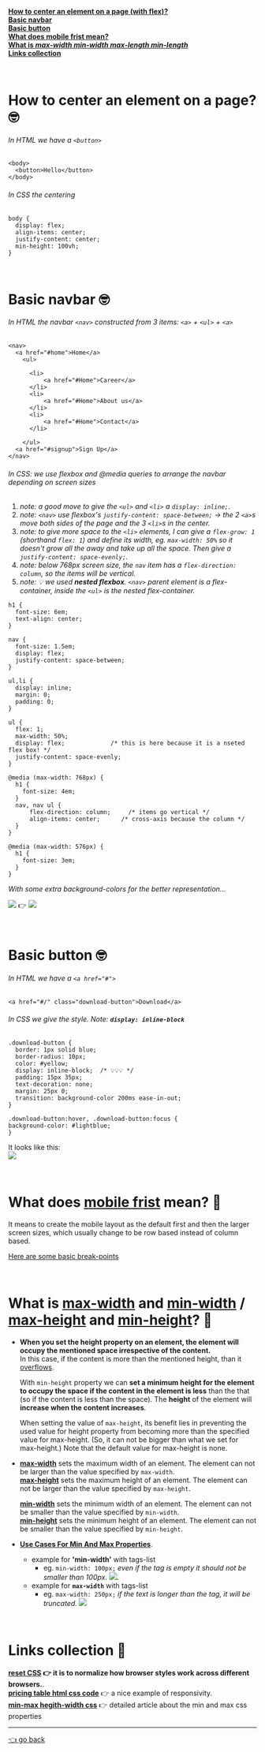 **[How to center an element on a page (with flex)?](https://github.com/Klosmi/html-basics/blob/master/CSS-center_an_element.md#how-to-center-an-element-on-a-page-)   
[Basic navbar](https://github.com/Klosmi/html-basics/blob/master/CSS-center_an_element.md#basic-navbar-)   
[Basic button](https://github.com/Klosmi/html-basics/blob/master/CSS-center_an_element.md#basic-button-)   
[What does mobile frist mean?](https://github.com/Klosmi/html-basics/blob/master/CSS-center_an_element.md#what-does-mobile-frist-mean-)    
[What is *max-width min-width max-length min-length*](https://github.com/Klosmi/html-basics/blob/master/CSS-center_an_element.md#what-is-max-width-and-min-width--max-height-and-min-height-)    
[Links collection](https://github.com/Klosmi/html-basics/blob/master/CSS-center_an_element.md#links-collection-)**   

<br>

# How to center an element on a page? 🤓

###### In HTML we have a `<button>`
  ```
  <body>
    <button>Hello</button>
  </body>
  ```
###### In CSS the centering
  ```
body {
    display: flex;
    align-items: center;
    justify-content: center;
    min-height: 100vh;
}
  ```
<br>

# Basic navbar 🤓

###### In HTML the navbar `<nav>` constructed from 3 items: `<a>` + `<ul>` + `<a>`
  ```
<nav>
    <a href="#home">Home</a>
      <ul>

        <li>
            <a href="#Home">Career</a>
        </li>
        <li>
            <a href="#Home">About us</a>
        </li>
        <li>
            <a href="#Home">Contact</a>
        </li>

      </ul>
    <a href="#signup">Sign Up</a>
 </nav>
  ```
###### In CSS: we use flexbox and @media queries to arrange the navbar depending on screen sizes
 1. *note: a good move to give the `<ul>` and `<li>` a  `display: inline;`*.  
 2. *note: `<nav>` use flexbox's `justify-content: space-between;` → the 2 `<a>`s move both sides of the page and the 3 `<li>`s in the center.*
 3. *note: to give more space to the `<li>` elements, I can give a `flex-grow: 1` (shorthand `flex: 1`) and define its width, eg. `max-width: 50%` so it doesn't grow all the away  and take up all the space. Then give a `justify-content: space-evenly;`.*
 4. *note: below 768px screen size, the `nav` item has a `flex-direction: column`, so the items will be vertical.*
 5. *note: 💡 we used **nested flexbox**. `<nav>` parent element is a flex-container, inside the `<ul>` is the nested flex-container.*


  ```
h1 {
    font-size: 6em;
    text-align: center;
}

nav {
    font-size: 1.5em;
    display: flex;
    justify-content: space-between;
}

ul,li {
    display: inline;
    margin: 0;
    padding: 0;
}

ul {
    flex: 1;
    max-width: 50%;
    display: flex;        	   /* this is here because it is a nseted flex box! */
    justify-content: space-evenly;
}

@media (max-width: 768px) {
    h1 {
      font-size: 4em;
    }
    nav, nav ul {
        flex-direction: column;     /* items go vertical */
        align-items: center;  	  /* cross-axis because the column */
    }
  } 

  @media (max-width: 576px) {
    h1 {
      font-size: 3em;
    }
  } 
  ```
  *With some extra background-colors for the better representation...*   
  
  ![](basic-navbar-big01.png) 👉
   ![](basic-navbar-small01.png)

<br>

# Basic button 🤓
###### In HTML we have a `<a href="#">`
  ```
<a href="#/" class="download-button">Download</a>
  ```
###### In CSS we give the style. Note: *__`display: inline-block`__*
  ```
.download-button {
	border: 1px solid blue;
	border-radius: 10px;
	color: #yellow;
	display: inline-block;  /* 💡💡💡 */
	padding: 15px 35px;
	text-decoration: none;
	margin: 25px 0;
	transition: background-color 200ms ease-in-out;
}

.download-button:hover, .download-button:focus {
 background-color: #lightblue;
}
  ```
It looks like this:  
![](basicbutton.png)

<br>

# What does [mobile frist](https://developer.mozilla.org/en-US/docs/Web/Progressive_web_apps/Responsive/Mobile_first) mean? 📱
It means to create the mobile layout as the default first and then the larger screen sizes, which usually change to be row based instead of column based.   

[Here are some basic break-points](https://github.com/Klosmi/html-basics/blob/master/CSS-extra-properties.md#breakpoints---mobile-1sr)

<br>

# What is [max-width](https://developer.mozilla.org/en-US/docs/Web/CSS/max-width) and [min-width](https://developer.mozilla.org/en-US/docs/Web/CSS/min-width) / [max-height](https://developer.mozilla.org/en-US/docs/Web/CSS/max-height) and [min-height](https://developer.mozilla.org/en-US/docs/Web/CSS/min-height)? 📐

- **When you set the height property on an element, the element will occupy the mentioned space irrespective of the content.**    
In this case, if the content is more than the mentioned height, than it [overflows](https://developer.mozilla.org/en-US/docs/Web/CSS/overflow).    

	With `min-height` property we can __set a minimum height for the element to occupy the space if the content in the element is less__ than the that (so if the content is less than the space). The __height__ of the element will __increase when the content increases__.

	When setting the value of `max-height`, its benefit lies in preventing the used value for height property from becoming more than the specified value for max-height. (So, it can not be bigger than what we set for max-height.) Note that the default value for max-height is none.

- **[max-width](https://ishadeed.com/article/min-max-css/#max-width)** sets the maximum width of an element. The element can not be larger than the value specified by `max-width`.    
	**[max-height](https://ishadeed.com/article/min-max-css/#max-height)** sets the maximum height of an element. The element can not be larger than the value specified by `max-height`.
 
 
	**[min-width](https://ishadeed.com/article/min-max-css/#min-width)**
	 sets the minimum width of an element. The element can not be smaller than the value specified by `min-width`.    
	**[min-height](https://ishadeed.com/article/min-max-css/#min-height)**
	 sets the minimum height of an element. The element can not be smaller than the value specified by `min-height`.   

 
 - **[Use Cases For Min And Max Properties](https://ishadeed.com/article/min-max-css/#use-cases-for-min-and-max-properties)**.  
	- example for **'min-width'** with tags-list   
		- eg. `min-width: 100px;` *even if the tag is empty it should not be smaller than 100px.*
	![](https://ishadeed.com/assets/min-max/use-case-1.png).  
	- example for **`max-width`** with tags-list 
		- eg. `max-width: 250px;` *if the text is longer than the tag, it will be truncated.*
	![](max-width.png)

<br>

# Links collection 🔗

**[reset CSS](https://meyerweb.com/eric/tools/css/reset/) 👉 it is to normalize how browser styles work across different browsers.**.  
**[pricing table html css code](https://codepen.io/travisw/pen/EvbKwd)** 👉 a nice example of responsivity.  
**[min-max hegith-width css](https://ishadeed.com/article/min-max-css/)** 👉 detailed article about the min and max css properties

---

   [👈 go back](https://github.com/Klosmi/html-basics#html-and-css--basics)
